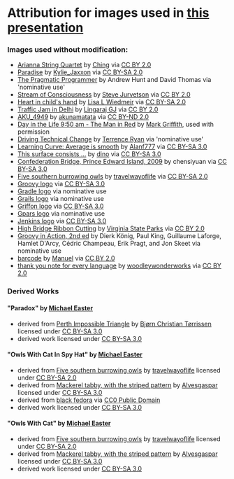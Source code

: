 
# Attribution for images used in [this presentation](http://codetojoy.github.io/talk_maritimedevcon_groovy)

### Images used without modification:

* [Arianna String Quartet](http://bit.ly/1U7jQSA) by [Ching](https://www.flickr.com/photos/36302473@N03/) via [CC BY 2.0](https://creativecommons.org/licenses/by/2.0/)
* [Paradise](http://bit.ly/1XxhPo3) by [Kylie_Jaxxon](https://www.flickr.com/photos/76614164@N02/) via [CC BY-SA 2.0](http://creativecommons.org/licenses/by-sa/2.0/)
* [The Pragmatic Programmer](https://en.wikipedia.org/wiki/The_Pragmatic_Programmer#/media/File:The_pragmatic_programmer.jpg) by Andrew Hunt and David Thomas via 'nominative use'
* [Stream of Consciousness](http://bit.ly/22uBlme) by [Steve Jurvetson](https://www.flickr.com/photos/jurvetson/) via [CC BY 2.0](https://creativecommons.org/licenses/by/2.0/)
* [Heart in child's hand](http://bit.ly/1THzxAu) by [Lisa L Wiedmeir](https://www.flickr.com/photos/crazymandi/) via [CC BY-SA 2.0](http://creativecommons.org/licenses/by-sa/2.0/)
* [Traffic Jam in Delhi](http://bit.ly/1qRdE9V) by [Lingaraj GJ](https://www.flickr.com/photos/lingaraj/) via [CC BY 2.0](https://creativecommons.org/licenses/by/2.0/)
* [AKU_4949](http://bit.ly/22nS6iP) by [akunamatata](https://www.flickr.com/photos/akunamatata/) via [CC BY-ND 2.0](http://creativecommons.org/licenses/by-nd/2.0/)
* [Day in the Life 9:50 am - The Man in Red](http://bit.ly/1O00geW) by [Mark Griffith](https://www.flickr.com/photos/niffgurd/), used with permission
* [Driving Technical Change](https://pragprog.com/book/trevan/driving-technical-change) by [Terrence Ryan](https://terrenceryan.com/about/) via 'nominative use'
* [Learning Curve: Average is smooth](http://bit.ly/20QA47q) by [Alanf777](https://commons.wikimedia.org/wiki/User:Alanf777) via [CC BY-SA 3.0](http://creativecommons.org/licenses/by-sa/3.0)
* [This surface consists ...](http://bit.ly/25uPJg7) by [dino](https://commons.wikimedia.org/wiki/User:Dino) via [CC BY-SA 3.0](http://creativecommons.org/licenses/by-sa/3.0)
* [Confederation Bridge, Prince Edward Island, 2009](http://bit.ly/24huWu1) by chensiyuan via [CC BY-SA 3.0](http://creativecommons.org/licenses/by-sa/3.0)
* [Five southern burrowing owls](http://bit.ly/1X33Dow) by [travelwayoflife](https://www.flickr.com/people/61664791@N05) via [CC BY-SA 2.0](http://creativecommons.org/licenses/by-sa/2.0)
* [Groovy logo](http://commons.wikimedia.org/wiki/File:Groovy-logo.svg) via [CC BY-SA 3.0](http://creativecommons.org/licenses/by-sa/3.0)
* [Gradle logo](http://en.wikipedia.org/wiki/Gradle#/media/File:Updated_logo_for_Gradle.png) via nominative use
* [Grails logo](http://commons.wikimedia.org/wiki/File:Grails_logo.png) via nominative use
* [Griffon logo](http://en.wikipedia.org/wiki/Griffon_(framework)#/media/File:Griffon-banner.png) via [CC BY-SA 3.0](http://creativecommons.org/licenses/by-sa/3.0)
* [Gpars logo](http://gpars.org/webapp/GPars_Logo.html) via nominative use 
* [Jenkins logo](http://en.wikipedia.org/wiki/Jenkins_(software)#/media/File:Jenkins_logo_with_title.svg) via [CC BY-SA 3.0](http://creativecommons.org/licenses/by-sa/3.0)
* [High Bridge Ribbon Cutting](http://bit.ly/1Wu8ApI) by [Virginia State Parks](https://www.flickr.com/photos/vastateparksstaff/) via [CC BY 2.0](https://creativecommons.org/licenses/by/2.0/)
* [Groovy in Action, 2nd ed](https://www.manning.com/books/groovy-in-action-second-edition) by Dierk König, Paul King, Guillaume Laforge, Hamlet D'Arcy, Cédric Champeau, Erik Pragt, and Jon Skeet via nominative use
* [barcode](http://bit.ly/1U8FkyI) by [Manuel](https://www.flickr.com/photos/meathan/) via [CC BY 2.0](https://creativecommons.org/licenses/by/2.0/) 
* [thank you note for every language](http://bit.ly/1CN8oCz) by [woodleywonderworks]() via [CC BY 2.0](https://creativecommons.org/licenses/by/2.0/) 

### Derived Works

#### "Paradox" by [Michael Easter](http://twitter.com/codetojoy) 

* derived from [Perth Impossible Triangle](https://commons.wikimedia.org/wiki/File:Perth_Impossible_Triangle.jpg) by [Bjørn Christian Tørrissen](ihttps://commons.wikimedia.org/wiki/User:Uspn) licensed under [CC BY-SA 3.0](https://creativecommons.org/licenses/by-sa/3.0)
* derived work licensed under [CC BY-SA 3.0](https://creativecommons.org/licenses/by-sa/3.0)

#### "Owls With Cat In Spy Hat" by [Michael Easter](http://twitter.com/codetojoy) 

* derived from [Five southern burrowing owls](http://bit.ly/1X33Dow) by [travelwayoflife](https://www.flickr.com/people/61664791@N05) licensed under [CC BY-SA 2.0](http://creativecommons.org/licenses/by-sa/2.0/)
* derived from [Mackerel tabby, with the striped pattern](http://bit.ly/1LOz2Wj) by [Alvesgaspar](https://commons.wikimedia.org/wiki/User:Alvesgaspar) licensed under [CC BY-SA 3.0](http://creativecommons.org/licenses/by-sa/3.0/)
* derived from [black fedora](https://pixabay.com/en/hat-black-fedora-stylish-headgear-311702/) via [CC0 Public Domain](https://creativecommons.org/publicdomain/zero/1.0/)
* derived work licensed under [CC BY-SA 3.0](http://creativecommons.org/licenses/by-sa/3.0/)

#### "Owls With Cat" by [Michael Easter](http://twitter.com/codetojoy) 

* derived from [Five southern burrowing owls](http://bit.ly/1X33Dow) by [travelwayoflife](https://www.flickr.com/people/61664791@N05) licensed under [CC BY-SA 2.0](http://creativecommons.org/licenses/by-sa/2.0/)
* derived from [Mackerel tabby, with the striped pattern](http://bit.ly/1LOz2Wj) by [Alvesgaspar](https://commons.wikimedia.org/wiki/User:Alvesgaspar) licensed under [CC BY-SA 3.0](http://creativecommons.org/licenses/by-sa/3.0/)
* derived work licensed under [CC BY-SA 3.0](http://creativecommons.org/licenses/by-sa/3.0/)


